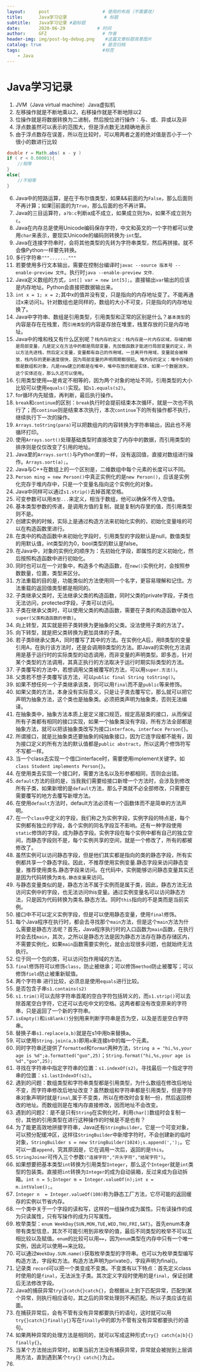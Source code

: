 ```yaml
---
layout:     post                    # 使用的布局（不需要改）
title:      Java学习记录              # 标题 
subtitle:   Java学习记录 #副标题
date:       2020-06-29            # 时间
author:     GFZ                     # 作者
header-img: img/post-bg-debug.png    #这篇文章标题背景图片
catalog: true                       # 是否归档
tags:                               #标签
    - Java
---
```

# Java学习记录
1. JVM（Java virtual machine）Java虚拟机
2. 左移操作就是不断地乘以2，右移操作就是不断地除以2
3. 位操作就是将数据转换为二进制，然后按位进行操作：与、或、异或以及非
4. 浮点数虽然可以表示的范围大，但是浮点数无法精确地表示
5. 由于浮点数存在误差，所以在比较时，可以用两者之差的绝对值是否小于一个很小的数进行比较
```Java
double r = Math.abs( x - y ) 
if ( r < 0.00001){
	//相等
}
else{
	//不相等
}
```
6. Java中的短路运算，是在于布尔值类型，如果&&前面的为`False`，那么后面则不再计算；如果||前面的为`True`，那么后面的也不再计算。
7. Java的三目运算符，`a?b:c`判断a成不成立，如果成立则为`b`，如果不成立则为`c`。
8. Java在内存总是使用Unicode编码保存字符，中文和英文的一个字符都可以使用`char`来表示，要现实Unicode的编码则转换为·`int`型。
9. Java在连接字符串时，会将其他类型的先转为字符串类型，然后再拼接。就不会像Python一样要先转换。
10. 多行字符串```"""......."""```
11. 若要使用多行文本输出，需要在控制台编译时`javac --source 版本号 --enable-preview 文件`。执行时`java --enable-preview 文件`.
12. Java定义数组的方式，```int[] var = new int[5];```。直接输出`var`输出的应该是内存地址。Python会直接把数据输出来。
13. ```int x = 1; x = 2;```其中x的值并没有变，只是指向的内存地址变了。不能再通过x来访问`1`。针对数组也是同样的，数组的大小不可变，只是指向的内存地址换了。
14. Java中字符串、数组是引用类型，引用类型和正常的区别是什么？`基本类型`的内容是存在在栈里，而`引用类型`的内容是存放在堆里，栈里存放的只是内存地址。
15. Java中的堆和栈又有什么区别呢？`栈内存的定义：栈内存是一片内存区域，存储的都是局部变量，凡是定义在方法中的都是局部变量，先加载函数才能进行局部变量的定义，所以方法先进栈，然后定义变量，变量都有自己的作用域，一旦离开作用域，变量就会被释放，栈内存的更新速度很快，因为局部变量的声明周期都很短`。`堆内存的定义：堆中存储的都是数组和对象，凡是new建立的都是在堆中，堆中存放的都是实体，如果一个数据消失，这个实体还在，那么久还可以使用`。
16. 引用类型使用`==`是肯定不相等的，因为两个对象的地址不同，引用类型的大小比较可以使用`equals()`实现。如`s1.equals(s2)`。
17. for循环内先赋值，再判断，最后执行操作。
18. `break`和`continue`的区别：`break`执行时会提前结束本次循环，就是一次也不执行了；而`continue`则是结束本次执行，本次`continue`下的所有操作都不执行，继续执行下一次的操作。
19. `Arrays.toString(para)`可以把数组内的内容转换为字符串输出，因此也不用循环打印。
20. 使用`Arrays.sort()`处理基础类型时直接改变了内存中的数据，而引用类型的排序则是仅仅改变了引用的地址。
21. Java里的`Arrays.sort()`与Python里的一样，没有返回值，直接对数组进行操作。`Arrays.sort(a);`。
22. Java与C++在数组上的一个区别是，二维数组中每个元素的长度可以不同。
23. `Person ming = new Person()`中真正实例化的是`new Person()`，应该是实例化完存于堆内存中，只是一个变量名指向这个实例化的对象。
24. Java中同样可以通过`s1.strip()`去掉首尾空格。
25. 可变参数可以用`类型...`来定义，相当于数组，他可以确保不传入空值。
26. 基本类型参数的传递，是调用方值的复制，就是复制内存里的值，而引用类型则不是。
27. 创建实例的时候，实际上是通过构造方法来初始化实例的，初始化变量啥的可以在构造函数里进行。
28. 在类中的构造函数中未初始化字段时，引用类型的字段默认是null，数值类型的用默认值，int类型的为0，bool类型的默认是false。
29. 在Java中，对象的实例化的顺序为：先初始化字段，即属性的定义初始化，然后按照构造函数中进行初始化。
30. 同时也可以在一个对象中，构造多个构造函数，在`new()`实例化时，会按照参数数量，位置，类型来区分。
31. 方法重载的目的是，功能类似的方法使用同一个名字，更容易理解和记住。方法重载的返回值类型都是相同的。
32. 子类继承父类时，无法继承父类的构造函数，同时父类的private字段，子类也无法访问，protected字段，子类可以访问。
33. 子类在继承父类时，可以使用父类的构造函数，需要在子类的构造函数中加入`super(父类构造函数的参数)`。
34. 向上转型，其实就是把子类转换为更抽象的父类。没法使用子类的方法了。
35. 向下转型，就是把父类转换为更加具体的子类。
36. 若子类B继承父类A，同时覆写了其中的方法。在实例化A后，用B类型的变量引用A，在执行该方法时，还是会调用B类型的方法。即Java的实例化方法调用是基于运行时的实际类型的动态调用，而非变量的声明类型。即多态，针对某个类型的方法调用，其真正执行的方法取决于运行时期实际类型的方法。
37. 子类覆写的方法中，若想调用父类被覆写的方法，可以用`super.方法()`。
38. 父类若不想子类覆写该方法，可以`public final String toString()`。
39. 如果不想任何一个子类继承该类，则可以用`final`而不是`public`等来修饰。
40. 如果父类的方法，本身没有实际意义，只是让子类去覆写它，那么就可以把它声明为抽象方法，这个类也是抽象类。必须把类声明为抽象类，否则无法编译。
41. 在抽象类中，抽象方法本质上是定义接口规范，规定高层类的接口，从而保证所有子类都有相同的接口实现，如果一个抽象类没有字段，所有方法全部都是抽象方法，就可以把该抽象类改写为接口`interface`。`interface Person{}`。
42. 所谓接口，就是比抽象类还要抽象的纯抽象接口，因为它连字段都不能有，因为接口定义的所有方法的默认值都是`public abstract`，所以这两个修饰符写不写都一样。
43. 当一个class去实现一个借口interface时，需要使用implement关键字。如`class Student implements Person{}`。
44. 在使用类去实现一个接口时，需要方法名以及形参都相同，否则会出错。
45. `default`方法的目的是，当我我们需要给接口新增一个方法时，会涉及到修改所有子类，如果新增的是`default`方法，那么子类就不必全部修改，只需要在需要覆写的地方去覆写新增方法。
46. 在使用`default`方法时，default方法必须有一个函数体而不是简单的方法声明。
47. 在一个`class`中定义的字段，我们称之为实例字段，实例字段的特点是，每个实例都有独立的字段，各个实例的同名字段互不影响。还有一种字段使用`static`修饰的字段，成为静态字段。实例字段在每个实例中都有自己的独立空间，而静态字段则不是，每个实例共享的空间，就是一个修改了，所有的都被修改了。
48. 虽然实例可以访问静态字段，但是他们其实都是指向的类的静态字段，所有实例都共享一个静态字段。因此，不推荐使用实例变量.静态字段来访问静态变量，推荐使用类名.静态字段来访问。在代码中，实例能够访问静态变量其实还是因为代码转换为`类名.静态变量`来访问。
49. 与静态变量类似的是，静态方法不属于实例而是属于类，因此，静态方法无法访问实例中的字段，也无法访问this变量。通过实例变量名可以访问静态方法，只是因为代码转换为类名.静态方法。同时`this`指向的不是类而是当前实例。
50. 接口中不可以定义实例字段，但是可以使用静态变量，使用`final`修饰。
51. 每个Java程序在执行时，都会去寻找那个`main`方法，但是这个`main`方法为什么需要是静态方法呢？首先，Java程序执行时的入口函数为`main`函数，在执行时会去找`main`，其次，之所以是静态方法是因为静态方法存在静态存储区内，不需要实例化，如果`main`函数需要实例化，就会出现很多问题，也就始终无法执行。
52. 位于同一个包的类，可以访问包作用域的方法。
53. `final`修饰符可以修饰`class`，防止被继承；可以修饰`method`防止被覆写；可以修饰`field`防止被重新赋值。
54. 两个字符串 进行比较，必须总是使用`equals`进行比较。
55. 是否包含子串`s1.contains(s2)`
56. `s1.trim()`可以去除字符串首尾的空白字符包括转义的，而`s1.strip()`可以去除首尾空白字符，它还可以去吃中文的空格。这两者都没有改变原来的字符串，只是返回了一个新的字符串。
57. `isEmpty()`和`isBlank()`分别用来判断字符串是否为空，以及是否是空白字符串。
58. 替换子串`s1.replace(a,b)`就是在s1中用b来替换a。
59. 可以使用`String.join(a,b)`即用`a`来连接`b`中的每一个元素。
60. 同时字符串还提供了`formatted`和`format`两种方法，`String a = "hi,%s,your age is %d";a.formatted("guo",25)`；`String.format("hi,%s,your age is %d","guo",25);`
61. 寻找在字符串中指定字符串的位置：`s1.indexOf(s2)`。寻找最后一个指定字符串的位置：`s1.lastIndexOf(s2)`。
62. 遇到的问题：数组类型和字符串类型都是引用类型，为什么数组在修改后地址不变，而字符串修改后地址改变？虽然数组和字符串都是引用类型，但是字符串对象声明时就是`final`,属于不变类，所以在修改时会复制一份，然后返回修改的地址。而数组则是在堆内存直接修改，因而地址不会改变。
63. 遇到的问题2：是不是只有`String`在实例化时，利用`char[]`数组时会复制一份，其他的引用类型在进行这种操作的时候是不是也有？
64. 为了能更高效地拼接字符串，Java还有`StringBuilder`，它是一个可变对象，可以预分配缓冲区，这样往`StringBuilder`中新增字符时，不会创建新的临时对象，`StringBuilder s = new StringBuilder(1024);s.append(',');`。它可以一直`append`，究其原因是，它在调用一次后，返回的是`this`。
65. `StringJoiner`可传入三个参数`("连接字符","开头字符","结尾字符")`。
66. 如果想要把基本类型`int`转换为引用类型`Integer`，那么这个`Integer`就是`int`类型的包装类。直接把`int`转换为`Integer`的成为自动装箱，反过来成为自动拆箱。`int n = 5;Integer m = Integer.valueOf(n);int x = m.intValue();`。
67. `Integer n  = Integer.valueOf(100)`称为静态工厂方法，它尽可能的返回缓存的实例以节省内存。
68. 一个类中关于一个字段的读和写，这样的一组操作成为属性。只有读操作的成为只读属性，只有写操作的成为只写属性。
69. 枚举类型：`enum WeekDay{SUN,MON,TUE,WED,THU,FRI,SAT}`。首先enum本身带有类型信息，其次不可能引用到非枚举的值，最后不同类型的枚举不可以互相比较以及赋值。`enum`的比较可以用`==`，因为`enum`类型在内存中只有一个唯一实例，因此可以使用`==`来比较。
70. 可以通过`WeekDay.SUN.name()`获取枚举类型的字符串。也可以为枚举类型编写构造方法，字段和方法。构造方法声明为private()，字段声明为final()。
71. 记录类 `record`可以把一个类变成不变类。不变类有以下特点：首先定义class时使用的是`final`，无法派生子类。其次定义字段时使用的是`final`，保证创建后无法修改字段。
72. Java的捕获异常`try{}catch{}catch{}`，会根据从上到下匹配异常，匹配到某个异常，则执行相应语句，其之后的异常处理则不再匹配。所以子类应该在前面。
73. 在捕获异常后，会有不管有没有异常都要执行的语句，这时就可以用`try{}catch{}finally{}`写在`finally`中的即为不管有没有异常都要执行的语句。
74. 如果两种异常的处理方法是相同的，就可以写成这种形式`try{} catch{a|b}{} finally{}`。
75. 当某个方法抛出异常时，如果当前方法没有捕获异常，异常就会被抛到上层调用方法，直到遇到某个`try{} catch{}`为止。
76. 